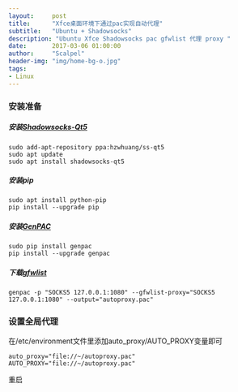 ```yaml
---
layout:     post
title:      "Xfce桌面环境下通过pac实现自动代理"
subtitle:   "Ubuntu + Shadowsocks"
description: "Ubuntu Xfce Shadowsocks pac gfwlist 代理 proxy "
date:       2017-03-06 01:00:00
author:     "Scalpel"
header-img: "img/home-bg-o.jpg"
tags:
- Linux
---
```

### 安装准备
##### 安装[Shadowsocks-Qt5](https://github.com/shadowsocks/shadowsocks-qt5)  
```
sudo add-apt-repository ppa:hzwhuang/ss-qt5
sudo apt update
sudo apt install shadowsocks-qt5
```
##### 安装pip
```
sudo apt install python-pip
pip install --upgrade pip
```
##### 安装[GenPAC](https://github.com/JinnLynn/genpac)
```
sudo pip install genpac
pip install --upgrade genpac
```
##### 下载[gfwlist](https://raw.githubusercontent.com/gfwlist/gfwlist/master/gfwlist.txt)
```
genpac -p "SOCKS5 127.0.0.1:1080" --gfwlist-proxy="SOCKS5 127.0.0.1:1080" --output="autoproxy.pac"
```
### 设置全局代理
在/etc/environment文件里添加auto_proxy/AUTO_PROXY变量即可
```
auto_proxy="file://~/autoproxy.pac"
AUTO_PROXY="file://~/autoproxy.pac"
```
重启
